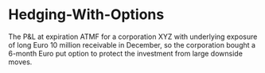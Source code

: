 # Hedging-With-Options
The P&L at expiration ATMF for a corporation XYZ with underlying exposure of long Euro 10 million receivable in December, so the corporation bought a 6-month Euro put option to protect the investment from large downside moves. 
